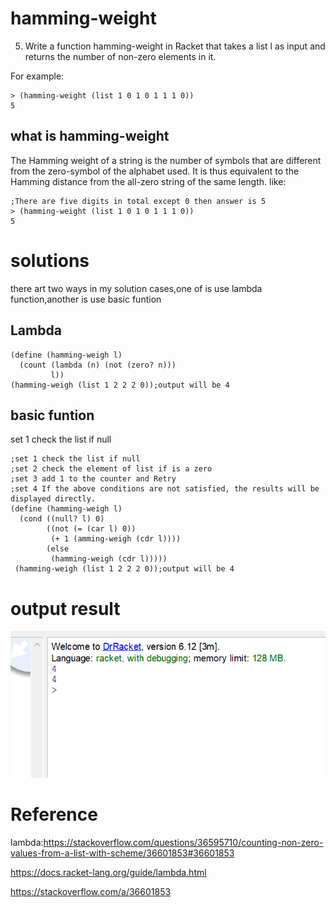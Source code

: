 # hamming-weight
5. Write a function hamming-weight in Racket that takes a list l as input and returns the number of non-zero elements in it.

For example:
``` 
> (hamming-weight (list 1 0 1 0 1 1 1 0)) 
5 
```
## what is hamming-weight
The Hamming weight of a string is the number of symbols that are different from the zero-symbol of the alphabet used. It is thus equivalent to the Hamming distance from the all-zero string of the same length. like:
``` 
;There are five digits in total except 0 then answer is 5
> (hamming-weight (list 1 0 1 0 1 1 1 0)) 
5 
```
# solutions 
there art two ways in my solution cases,one of is use lambda function,another is use basic funtion

## Lambda
```
(define (hamming-weigh l)
  (count (lambda (n) (not (zero? n)))
         l))
(hamming-weigh (list 1 2 2 2 0));output will be 4
```
## basic funtion
set 1 check the list if null 
```
;set 1 check the list if null
;set 2 check the element of list if is a zero
;set 3 add 1 to the counter and Retry 
;set 4 If the above conditions are not satisfied, the results will be displayed directly.
(define (hamming-weigh l)
  (cond ((null? l) 0)
        ((not (= (car l) 0))
         (+ 1 (amming-weigh (cdr l))))
        (else  
         (hamming-weigh (cdr l)))))
 (hamming-weigh (list 1 2 2 2 0));output will be 4
```
# output result
![](https://github.com/neroZWX/Racket-problemsheets/blob/master/hamming-weight/output.PNG)
# Reference
lambda:https://stackoverflow.com/questions/36595710/counting-non-zero-values-from-a-list-with-scheme/36601853#36601853

https://docs.racket-lang.org/guide/lambda.html

https://stackoverflow.com/a/36601853



